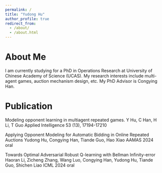 ```yaml
---
permalink: /
title: "Yudong Hu"
author_profile: true
redirect_from: 
  - /about/
  - /about.html
---
```



About Me
======
I am currently studying for a PhD in Operations Research at University of Chinese Academy of Science (UCAS). My research interests include multi-agent games, auction mechanism design, etc. My PhD Advisor is Congying Han.

Publication
======
Modeling opponent learning in multiagent repeated games. 
Y Hu, C Han, H Li, T Guo
Applied Intelligence 53 (13), 17194-17210

Applying Opponent Modeling for Automatic Bidding in Online Repeated Auctions
Yudong Hu, Congying Han, Tiande Guo, Hao Xiao
AAMAS 2024 oral

Towards Optimal Adversarial Robust Q-learning with Bellman Infinity-error
Haoran Li, Zicheng Zhang, Wang Luo, Congying Han, Yudong Hu, Tiande Guo, Shichen Liao
ICML 2024 oral


